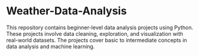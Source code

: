 # Weather-Data-Analysis
This repository contains beginner-level data analysis projects using Python. These projects involve data cleaning, exploration, and visualization with real-world datasets. The projects cover basic to intermediate concepts in data analysis and machine learning.
